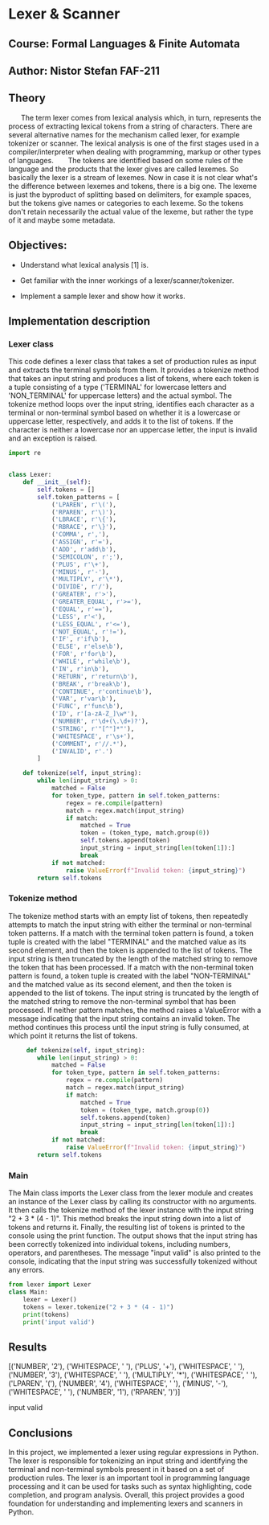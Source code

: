 # Lexer & Scanner
## Course: Formal Languages & Finite Automata
## Author: Nistor Stefan FAF-211





## Theory
    The term lexer comes from lexical analysis which, in turn, represents the process of extracting lexical tokens from a string of characters. There are several alternative names for the mechanism called lexer, for example tokenizer or scanner. The lexical analysis is one of the first stages used in a compiler/interpreter when dealing with programming, markup or other types of languages.     The tokens are identified based on some rules of the language and the products that the lexer gives are called lexemes. So basically the lexer is a stream of lexemes. Now in case it is not clear what's the difference between lexemes and tokens, there is a big one. The lexeme is just the byproduct of splitting based on delimiters, for example spaces, but the tokens give names or categories to each lexeme. So the tokens don't retain necessarily the actual value of the lexeme, but rather the type of it and maybe some metadata.

## Objectives:
- Understand what lexical analysis [1] is.

- Get familiar with the inner workings of a lexer/scanner/tokenizer.

- Implement a sample lexer and show how it works.
  

## Implementation description
### Lexer class
This code defines a lexer class that takes a set of production rules as input and extracts the terminal symbols from them. It provides a tokenize method that takes an input string and produces a list of tokens, where each token is a tuple consisting of a type ('TERMINAL' for lowercase letters and 'NON_TERMINAL' for uppercase letters) and the actual symbol. The tokenize method loops over the input string, identifies each character as a terminal or non-terminal symbol based on whether it is a lowercase or uppercase letter, respectively, and adds it to the list of tokens. If the character is neither a lowercase nor an uppercase letter, the input is invalid and an exception is raised.

```python
import re


class Lexer:
    def __init__(self):
        self.tokens = []
        self.token_patterns = [
            ('LPAREN', r'\('),
            ('RPAREN', r'\)'),
            ('LBRACE', r'\{'),
            ('RBRACE', r'\}'),
            ('COMMA', r','),
            ('ASSIGN', r'='),
            ('ADD', r'add\b'),
            ('SEMICOLON', r';'),
            ('PLUS', r'\+'),
            ('MINUS', r'-'),
            ('MULTIPLY', r'\*'),
            ('DIVIDE', r'/'),
            ('GREATER', r'>'),
            ('GREATER_EQUAL', r'>='),
            ('EQUAL', r'=='),
            ('LESS', r'<'),
            ('LESS_EQUAL', r'<='),
            ('NOT_EQUAL', r'!='),
            ('IF', r'if\b'),
            ('ELSE', r'else\b'),
            ('FOR', r'for\b'),
            ('WHILE', r'while\b'),
            ('IN', r'in\b'),
            ('RETURN', r'return\b'),
            ('BREAK', r'break\b'),
            ('CONTINUE', r'continue\b'),
            ('VAR', r'var\b'),
            ('FUNC', r'func\b'),
            ('ID', r'[a-zA-Z_]\w*'),
            ('NUMBER', r'\d+(\.\d+)?'),
            ('STRING', r'"[^"]*"'),
            ('WHITESPACE', r'\s+'),
            ('COMMENT', r'//.*'),
            ('INVALID', r'.')
        ]

    def tokenize(self, input_string):
        while len(input_string) > 0:
            matched = False
            for token_type, pattern in self.token_patterns:
                regex = re.compile(pattern)
                match = regex.match(input_string)
                if match:
                    matched = True
                    token = (token_type, match.group(0))
                    self.tokens.append(token)
                    input_string = input_string[len(token[1]):]
                    break
            if not matched:
                raise ValueError(f"Invalid token: {input_string}")
        return self.tokens

```
### Tokenize method
The tokenize method starts with an empty list of tokens, then repeatedly attempts to match the input string with either the terminal or non-terminal token patterns.
If a match with the terminal token pattern is found, a token tuple is created with the label "TERMINAL" and the matched value as its second element, and then the token is appended to the list of tokens. The input string is then truncated by the length of the matched string to remove the token that has been processed.
If a match with the non-terminal token pattern is found, a token tuple is created with the label "NON-TERMINAL" and the matched value as its second element, and then the token is appended to the list of tokens. The input string is truncated by the length of the matched string to remove the non-terminal symbol that has been processed.
If neither pattern matches, the method raises a ValueError with a message indicating that the input string contains an invalid token.
The method continues this process until the input string is fully consumed, at which point it returns the list of tokens.
```python
     def tokenize(self, input_string):
        while len(input_string) > 0:
            matched = False
            for token_type, pattern in self.token_patterns:
                regex = re.compile(pattern)
                match = regex.match(input_string)
                if match:
                    matched = True
                    token = (token_type, match.group(0))
                    self.tokens.append(token)
                    input_string = input_string[len(token[1]):]
                    break
            if not matched:
                raise ValueError(f"Invalid token: {input_string}")
        return self.tokens
```
### Main
The Main class imports the Lexer class from the lexer module and creates an instance of the Lexer class by calling its constructor with no arguments. It then calls the tokenize method of the lexer instance with the input string "2 + 3 * (4 - 1)". This method breaks the input string down into a list of tokens and returns it. Finally, the resulting list of tokens is printed to the console using the print function. The output shows that the input string has been correctly tokenized into individual tokens, including numbers, operators, and parentheses. The message "input valid" is also printed to the console, indicating that the input string was successfully tokenized without any errors.
```python
from lexer import Lexer
class Main:
    lexer = Lexer()
    tokens = lexer.tokenize("2 + 3 * (4 - 1)")
    print(tokens)
    print('input valid')
```



## Results
[('NUMBER', '2'), ('WHITESPACE', ' '), ('PLUS', '+'), ('WHITESPACE', ' '), ('NUMBER', '3'), ('WHITESPACE', ' '), ('MULTIPLY', '*'), ('WHITESPACE', ' '), ('LPAREN', '('), ('NUMBER', '4'), ('WHITESPACE', ' '), ('MINUS', '-'), ('WHITESPACE', ' '), ('NUMBER', '1'), ('RPAREN', ')')]

input valid
## Conclusions
In this project, we implemented a lexer  using regular expressions in Python. The lexer is responsible for tokenizing an input string and identifying the terminal and non-terminal symbols present in it based on a set of production rules.  The  lexer is an important tool in programming language processing and it can be used for tasks such as syntax highlighting, code completion, and program analysis. Overall, this project provides a good foundation for understanding and implementing lexers and scanners in Python.